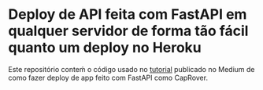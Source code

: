 # Deploy de API feita com FastAPI em qualquer servidor de forma tão fácil quanto um deploy no Heroku

Este repositório conteḿ o código usado no [tutorial](https://rodrigolinsjr.medium.com/deploy-deapi-feita-com-fastapi-em-qualquer-servidor-de-forma-t%C3%A3o-f%C3%A1cil-quanto-um-deploy-no-heroku-a33b1db487ad) publicado no Medium de como fazer deploy de app feito com FastAPI como CapRover.
